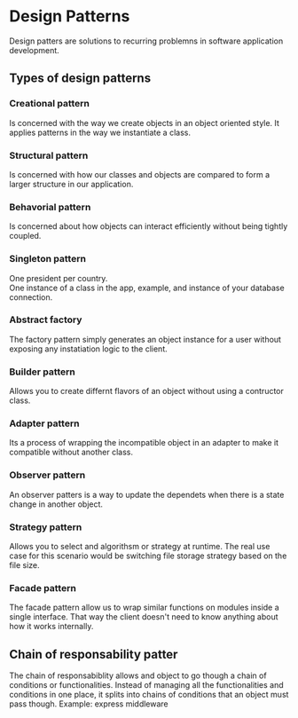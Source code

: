 # Design Patterns

Design patters are solutions to recurring problemns in software application development.

## Types of design patterns

### Creational pattern

Is concerned with the way we create objects in an object oriented style. It applies patterns in the way we instantiate a class.

### Structural pattern

Is concerned with how our classes and objects are compared to form a larger structure in our application.

### Behavorial pattern

Is concerned about how objects can interact efficiently without being tightly coupled.

### Singleton pattern

One president per country.  
One instance of a class in the app, example, and instance of your database connection.

### Abstract factory

The factory pattern simply generates an object instance for a user without exposing any instatiation logic to the client.

### Builder pattern

Allows you to create differnt flavors of an object without using a contructor class.

### Adapter pattern

Its a process of wrapping the incompatible object in an adapter to make it compatible without another class.

### Observer pattern

An observer patters is a way to update the dependets when there is a state change in another object.

### Strategy pattern

Allows you to select and algorithsm or strategy at runtime. The real use case for this scenario would be switching file storage strategy based on the file size.

### Facade pattern

The facade pattern allow us to wrap similar functions on modules inside a single interface. That way the client doesn't need to know anything about how it works internally.

## Chain of responsability patter

The chain of responsabiblity allows and object to go though a chain of conditions or functionalities. Instead of managing all the functionalities and conditions in one place, it splits into chains of conditions that an object must pass though.
Example: express middleware
